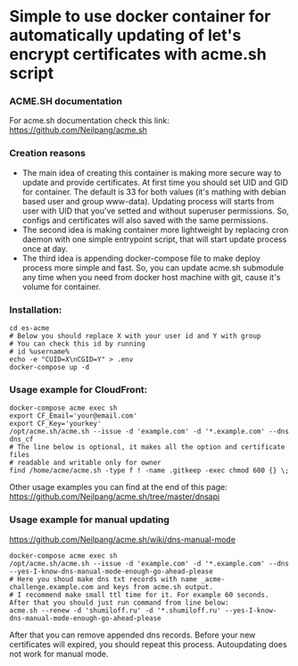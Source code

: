# Simple to use docker container for automatically updating of let's encrypt certificates with acme.sh script
### ACME.SH documentation
For acme.sh documentation check this link: https://github.com/Neilpang/acme.sh

### Creation reasons
* The main idea of creating this container is making more secure way to update and provide certificates. At first time you should set UID and GID for container. The default is 33 for both values (it's mathing with debian based user and group www-data). Updating process will starts from user with UID that you've setted and without superuser permissions. So, configs and certificates will also saved with the same permissions.
* The second idea is making container more lightweight by replacing cron daemon with one simple entrypoint script, that will start update process once at day.
* The third idea is appending docker-compose file to make deploy process more simple and fast. So, you can update acme.sh submodule any time when you need from docker host machine with git, cause it's volume for container.

### Installation:
``` git clone --recursive https://github.com/alive-corpse/es-acme.git
cd es-acme
# Below you should replace X with your user id and Y with group
# You can check this id by running 
# id %username%
echo -e "CUID=X\nCGID=Y" > .env 
docker-compose up -d
```

### Usage example for CloudFront:
```
docker-compose acme exec sh
export CF_Email='your@email.com'
export CF_Key='yourkey'
/opt/acme.sh/acme.sh --issue -d 'example.com' -d '*.example.com' --dns dns_cf
# The line below is optional, it makes all the option and certificate files
# readable and writable only for owner
find /home/acme/acme.sh -type f ! -name .gitkeep -exec chmod 600 {} \;
```
Other usage examples you can find at the end of this page: https://github.com/Neilpang/acme.sh/tree/master/dnsapi

### Usage example for manual updating
https://github.com/Neilpang/acme.sh/wiki/dns-manual-mode
```
docker-compose acme exec sh
/opt/acme.sh/acme.sh --issue -d 'example.com' -d '*.example.com' --dns --yes-I-know-dns-manual-mode-enough-go-ahead-please
# Here you shoud make dns txt records with name _acme-challenge.example.com and keys from acme.sh output. 
# I recommend make small ttl time for it. For example 60 seconds. After that you should just run command from line below:
acme.sh --renew -d 'shumiloff.ru' -d '*.shumiloff.ru' --yes-I-know-dns-manual-mode-enough-go-ahead-please
```
After that you can remove appended dns records. Before your new certificates will expired, you should repeat this process. Autoupdating does not work for manual mode.
